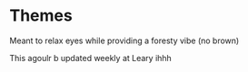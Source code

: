 # Themes
Meant to relax eyes while providing a foresty vibe (no brown)


This agoulr b updated weekly at Leary ihhh
